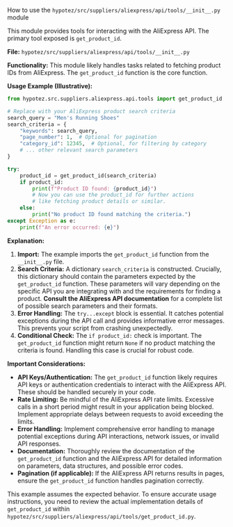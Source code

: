 How to use the `hypotez/src/suppliers/aliexpress/api/tools/__init__.py` module

This module provides tools for interacting with the AliExpress API.  The primary tool exposed is `get_product_id`.

**File:** `hypotez/src/suppliers/aliexpress/api/tools/__init__.py`

**Functionality:** This module likely handles tasks related to fetching product IDs from AliExpress.  The `get_product_id` function is the core function.

**Usage Example (Illustrative):**

```python
from hypotez.src.suppliers.aliexpress.api.tools import get_product_id

# Replace with your AliExpress product search criteria
search_query = "Men's Running Shoes"
search_criteria = {
    "keywords": search_query,
    "page_number": 1,  # Optional for pagination
    "category_id": 12345,  # Optional, for filtering by category
    # ... other relevant search parameters
}

try:
    product_id = get_product_id(search_criteria)
    if product_id:
        print(f"Product ID found: {product_id}")
        # Now you can use the product_id for further actions
        # like fetching product details or similar.
    else:
        print("No product ID found matching the criteria.")
except Exception as e:
    print(f"An error occurred: {e}")
```

**Explanation:**

1. **Import:** The example imports the `get_product_id` function from the `__init__.py` file.
2. **Search Criteria:** A dictionary `search_criteria` is constructed.  Crucially, this dictionary should contain the parameters expected by the `get_product_id` function.  These parameters will vary depending on the specific API you are integrating with and the requirements for finding a product.  **Consult the AliExpress API documentation** for a complete list of possible search parameters and their formats.
3. **Error Handling:** The `try...except` block is essential.  It catches potential exceptions during the API call and provides informative error messages.  This prevents your script from crashing unexpectedly.
4. **Conditional Check:**  The `if product_id:` check is important.  The `get_product_id` function might return `None` if no product matching the criteria is found.  Handling this case is crucial for robust code.


**Important Considerations:**

* **API Keys/Authentication:**  The `get_product_id` function likely requires API keys or authentication credentials to interact with the AliExpress API.  These should be handled securely in your code.
* **Rate Limiting:**  Be mindful of the AliExpress API rate limits.  Excessive calls in a short period might result in your application being blocked.  Implement appropriate delays between requests to avoid exceeding the limits.
* **Error Handling:**  Implement comprehensive error handling to manage potential exceptions during API interactions, network issues, or invalid API responses.
* **Documentation:**  Thoroughly review the documentation of the `get_product_id` function and the AliExpress API for detailed information on parameters, data structures, and possible error codes.
* **Pagination (if applicable):** If the AliExpress API returns results in pages, ensure the `get_product_id` function handles pagination correctly.


This example assumes the expected behavior. To ensure accurate usage instructions, you need to review the actual implementation details of `get_product_id` within `hypotez/src/suppliers/aliexpress/api/tools/get_product_id.py`.